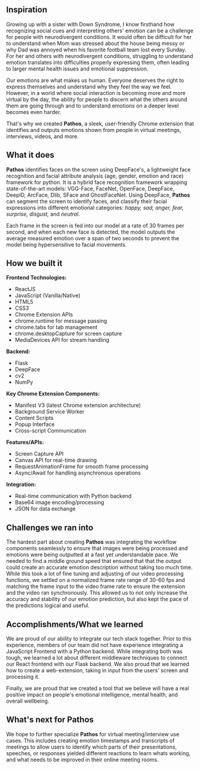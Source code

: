 ## Inspiration

Growing up with a sister with Down Syndrome, I know firsthand how recognizing social cues and interpreting others' emotion can be a challenge for people with neurodivergent conditions. It would often be difficult for her to understand when Mom was stressed about the house being messy or why Dad was annoyed when his favorite football team lost every Sunday. For her and others with neurodivergent conditions, struggling to understand emotion translates into difficulties properly expressing them, often leading to larger mental health issues and emotional suppression. 

Our emotions are what makes us human. Everyone deserves the right to express themselves and understand why they feel the way we feel. However, in a world where social interaction is becoming more and more virtual by the day, the ability for people to discern what the others around them are going through and to understand emotions on a deeper level becomes even harder.

That's why we created **Pathos**, a sleek, user-friendly Chrome extension that identifies and outputs emotions shown from people in virtual meetings, interviews, videos, and more.

## What it does

**Pathos** identifies faces on the screen using DeepFace's, a lightweight face recognition and facial attribute analysis (age, gender, emotion and race) framework for python. It is a hybrid face recognition framework wrapping state-of-the-art models: VGG-Face, FaceNet, OpenFace, DeepFace, DeepID, ArcFace, Dlib, SFace and GhostFaceNet. Using DeepFace, **Pathos** can segment the screen to identify faces, and classify their facial expressions into different emotional categories: _happy, sad, anger, fear, surprise, disgust,_ and _neutral_. 

Each frame in the screen is fed into our model at a rate of 30 frames per second, and when each new face is detected, the model outputs the average measured emotion over a span of two seconds to prevent the model being hypersensitive to facial movements.

## How we built it
 
**Frontend Technologies:**
- ReactJS
- JavaScript (Vanilla/Native)
- HTML5
- CSS3
- Chrome Extension APIs
- chrome.runtime for message passing
- chrome.tabs for tab management
- chrome.desktopCapture for screen capture
- MediaDevices API for stream handling

**Backend:**
- Flask
- DeepFace
- cv2
- NumPy

**Key Chrome Extension Components:**
- Manifest V3 (latest Chrome extension architecture)
- Background Service Worker
- Content Scripts
- Popup Interface
- Cross-script Communication

**Features/APIs:**
- Screen Capture API
- Canvas API for real-time drawing
- RequestAnimationFrame for smooth frame processing
- Async/Await for handling asynchronous operations

**Integration:**
- Real-time communication with Python backend
- Base64 image encoding/processing
- JSON for data exchange

## Challenges we ran into

The hardest part about creating **Pathos** was integrating the workflow components seamlessly to ensure that images were being processed and emotions were being outputted at a fast yet understandable pace. We needed to find a middle ground speed that ensured that that the output could create an accurate emotion description without taking too much time. While this took a lot of fine tuning and adjusting of our video processing functions, we settled on a normalized frame rate range of 30-60 fps and matching the frame input to the video frame rate to ensure the extension and the video ran synchronously. This allowed us to not only increase the accuracy and stability of our emotion prediction, but also kept the pace of the predictions logical and useful.

## Accomplishments/What we learned

We are proud of our ability to integrate our tech stack together. Prior to this experience, members of our team did not have experience integrating a JavaScript Frontend with a Python backend. While integrating both was tough, we learned a lot about different middleware techniques to connect our React frontend with our Flask backend. We also proud that we learned how to create a web-extension, taking in input from the users' screen and processing it. 

Finally, we are proud that we created a tool that we believe will have a real positive impact on people's  emotional intelligence, mental health, and overall wellbeing.

## What's next for Pathos

We hope to further specialize **Pathos** for virtual meeting/interview use cases. This includes creating emotion timestamps and transcripts of meetings to allow users to identify which parts of their presentations, speeches, or responses yielded different reactions to learn whats working, and what needs to be improved in their online meeting rooms.
